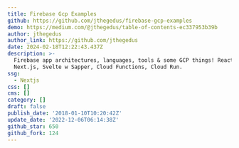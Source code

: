 ```yaml
---
title: Firebase Gcp Examples
github: https://github.com/jthegedus/firebase-gcp-examples
demo: https://medium.com/@jthegedus/table-of-contents-ec337953b39b
author: jthegedus
author_link: https://github.com/jthegedus
date: 2024-02-18T12:22:43.437Z
description: >-
  Firebase app architectures, languages, tools & some GCP things! React w
  Next.js, Svelte w Sapper, Cloud Functions, Cloud Run.
ssg:
  - Nextjs
css: []
cms: []
category: []
draft: false
publish_date: '2018-01-10T10:20:42Z'
update_date: '2022-12-06T06:14:38Z'
github_star: 650
github_fork: 124
---
```

